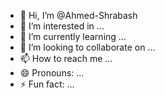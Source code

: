 - 👋 Hi, I’m @Ahmed-Shrabash
- 👀 I’m interested in ...
- 🌱 I’m currently learning ...
- 💞️ I’m looking to collaborate on ...
- 📫 How to reach me ...
- 😄 Pronouns: ...
- ⚡ Fun fact: ...

<!---
Ahmed-Shrabash/Ahmed-Shrabash is a ✨ special ✨ repository because its `README.md` (this file) appears on your GitHub profile.
You can click the Preview link to take a look at your changes.
--->
